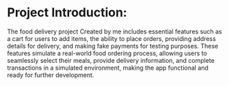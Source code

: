 # Project Introduction:
  The food delivery project Created by me includes essential features such as a cart for users to add items, 
  the ability to place orders, providing address details for delivery, and making fake payments for testing purposes. 
  These features simulate a real-world food ordering process, allowing users to seamlessly select their meals, 
  provide delivery information, and complete transactions in a simulated environment, making the app functional and ready for further development.
